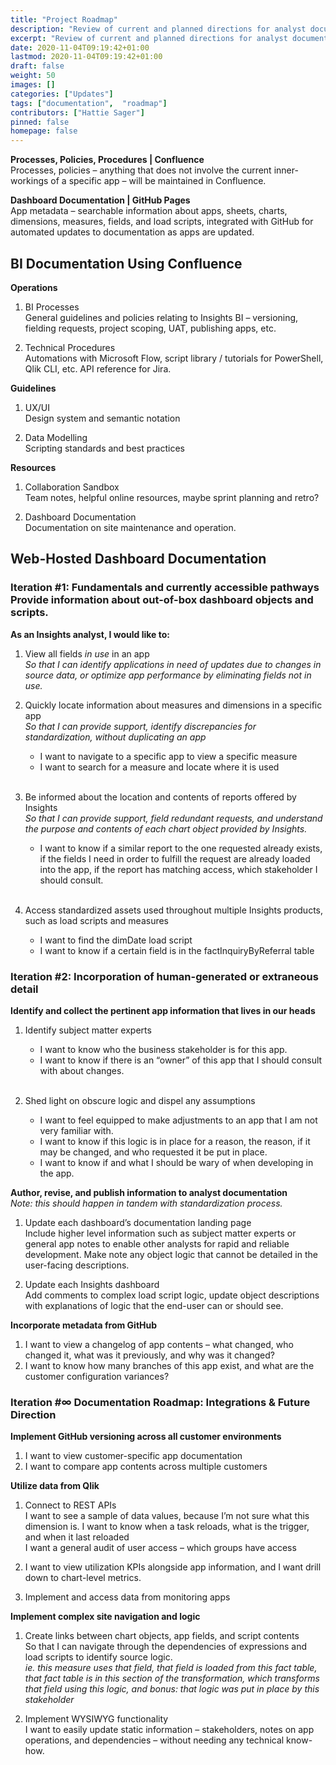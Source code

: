 ```yaml
---
title: "Project Roadmap"
description: "Review of current and planned directions for analyst documentation."
excerpt: "Review of current and planned directions for analyst documentation."
date: 2020-11-04T09:19:42+01:00
lastmod: 2020-11-04T09:19:42+01:00
draft: false
weight: 50
images: []
categories: ["Updates"]
tags: ["documentation",  "roadmap"]
contributors: ["Hattie Sager"]
pinned: false
homepage: false
---
```

 
**Processes, Policies, Procedures | Confluence**  
Processes, policies – anything that does not involve the current inner-workings of a specific app – will be maintained in Confluence.

**Dashboard Documentation | GitHub Pages**  
App metadata – searchable information about apps, sheets, charts, dimensions, measures, fields, and load scripts, integrated with GitHub for automated updates to documentation as apps are updated.

## BI Documentation Using Confluence

**Operations**

1.  BI Processes  
General guidelines and policies relating to Insights BI – versioning, fielding requests, project scoping, UAT, publishing apps, etc.
    
    
    
2.   Technical Procedures  
Automations with Microsoft Flow, script library / tutorials for PowerShell, Qlik CLI, etc. API reference for Jira.
    
   
    

**Guidelines**

1.  UX/UI  
Design system and semantic notation
    
    
    
2.   Data Modelling  
Scripting standards and best practices
    
   
    

**Resources**

1.  Collaboration Sandbox  
Team notes, helpful online resources, maybe sprint planning and retro?
    
    
    
2.  Dashboard Documentation  
Documentation on site maintenance and operation.
    
    
    

## Web-Hosted Dashboard Documentation

### **Iteration #1: Fundamentals and currently accessible pathways** Provide information about out-of-box dashboard objects and scripts.

**As an Insights analyst, I would like to:**

1.  View all fields *in use* in an app  
*So that I can identify applications in need of updates due to changes in source data, or optimize app performance by eliminating fields not in use.*
    
    
    
2.  Quickly locate information about measures and dimensions in a specific app  
*So that I can provide support, identify discrepancies for standardization, without duplicating an app*
    - I want to navigate to a specific app to view a specific measure  
    - I want to search for a measure and locate where it is used
    
    
    <br>
3.  Be informed about the location and contents of reports offered by Insights  
*So that I can provide support, field redundant requests, and understand the purpose and contents of each chart object provided by Insights.*
    
    - I want to know if a similar report to the one requested already exists, if the fields I need in order to fulfill the request are already loaded into the app, if the report has matching access, which stakeholder I should consult.  
    <br>

    
4.   Access standardized assets used throughout multiple Insights products, such as load scripts and measures  
        - I want to find the dimDate load script   
        - I want to know if a certain field is in the factInquiryByReferral table  



    
   
    

### Iteration #2: Incorporation of human-generated or extraneous detail

**Identify and collect the pertinent app information that lives in our heads**

1. Identify subject matter experts
    - I want to know who the business stakeholder is for this app.
    - I want to know if there is an “owner” of this app that I should consult with about changes.  
    <br>
2.  Shed light on obscure logic and dispel any assumptions
    
    - I want to feel equipped to make adjustments to an app that I am not very familiar with.
    - I want to know if this logic is in place for a reason, the reason, if it may be changed, and who requested it be put in place.
    - I want to know if and what I should be wary of when developing in the app.

**Author, revise, and publish information to analyst documentation**  
*Note: this should happen in tandem with standardization process.*

1.   Update each dashboard’s documentation landing page  
Include higher level information such as subject matter experts or general app notes to enable other analysts for rapid and reliable development. Make note any object logic that cannot be detailed in the user-facing descriptions.
    
   
    
2. Update each Insights dashboard  
 Add comments to complex load script logic, update object descriptions with explanations of logic that the end-user can or should see.
    
    
    

**Incorporate metadata from GitHub**

1. I want to view a changelog of app contents – what changed, who changed it, what was it previously, and why was it changed?
2. I want to know how many branches of this app exist, and what are the customer configuration variances?

### Iteration #∞ Documentation Roadmap: Integrations & Future Direction

**Implement GitHub versioning across all customer environments**

1. I want to view customer-specific app documentation
2. I want to compare app contents across multiple customers

**Utilize data from Qlik**

1. Connect to REST APIs    
    I want to see a sample of data values, because I’m not sure what this dimension is.
    I want to know when a task reloads, what is the trigger, and when it last reloaded  
    I want a general audit of user access – which groups have access  

2.  I want to view utilization KPIs alongside app information, and I want drill down to chart-level metrics.
3. Implement and access data from monitoring apps
    

**Implement complex site navigation and logic**

1.   Create links between chart objects, app fields, and script contents  
 So that I can navigate through the dependencies of expressions and load scripts to identify source logic.  
 *ie. this measure uses that field, that field is loaded from this fact table, that fact table is in this section of the transformation, which transforms that field using this logic, and bonus: that logic was put in place by this stakeholder*
    
  
    
2.  Implement WYSIWYG functionality  
I want to easily update static information – stakeholders, notes on app operations, and dependencies – without needing any technical know-how.
    
    